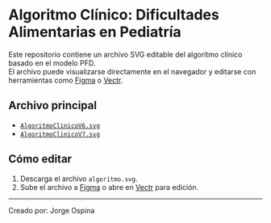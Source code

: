 # Algoritmo Clínico: Dificultades Alimentarias en Pediatría

Este repositorio contiene un archivo SVG editable del algoritmo clínico basado en el modelo PFD.  
El archivo puede visualizarse directamente en el navegador y editarse con herramientas como [Figma](https://figma.com) o [Vectr](https://vectr.com).

## Archivo principal
- [`AlgoritmoClinicoV6.svg`](./AlgoritmoClinicoV6.svg)
- [`AlgoritmoClinicoV7.svg`](./AlgoritmoClinicoV7.svg)

## Cómo editar
1. Descarga el archivo `algoritmo.svg`.
2. Sube el archivo a [Figma](https://figma.com) o abre en [Vectr](https://vectr.com) para edición.

---

Creado por: Jorge Ospina

